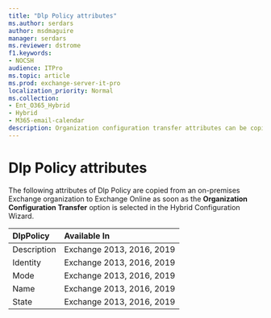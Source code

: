 ```yaml
---
title: "Dlp Policy attributes"
ms.author: serdars
author: msdmaguire
manager: serdars
ms.reviewer: dstrome
f1.keywords:
- NOCSH
audience: ITPro
ms.topic: article
ms.prod: exchange-server-it-pro
localization_priority: Normal
ms.collection:
- Ent_O365_Hybrid
- Hybrid
- M365-email-calendar
description: Organization configuration transfer attributes can be copied by the Hybrid Configuration Wizard. These configuration transfer attributes are copied from your on-premises organization to Exchange Online to help simplify your hybrid deployment.
---
```


# Dlp Policy attributes

The following attributes of Dlp Policy are copied from an on-premises Exchange organization to Exchange Online as soon as the **Organization Configuration Transfer** option is selected in the Hybrid Configuration Wizard.

|**DlpPolicy**|**Available In**|
|:-----|:-----|
|Description|Exchange 2013, 2016, 2019|
|Identity|Exchange 2013, 2016, 2019|
|Mode|Exchange 2013, 2016, 2019|
|Name|Exchange 2013, 2016, 2019|
|State|Exchange 2013, 2016, 2019|
